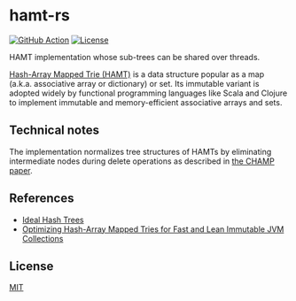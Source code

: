 # hamt-rs

[![GitHub Action](https://img.shields.io/github/actions/workflow/status/raviqqe/hamt-rs/test.yaml?branch=main&style=flat-square)](https://github.com/raviqqe/hamt-rs/actions?query=workflow%3Atest)
[![License](https://img.shields.io/github/license/raviqqe/hamt-rs.svg?style=flat-square)](https://opensource.org/licenses/MIT)

HAMT implementation whose sub-trees can be shared over threads.

[Hash-Array Mapped Trie (HAMT)](https://en.wikipedia.org/wiki/Hash_array_mapped_trie)
is a data structure popular as a map (a.k.a. associative array or dictionary)
or set.
Its immutable variant is adopted widely by functional programming languages
like Scala and Clojure to implement immutable and memory-efficient associative
arrays and sets.

## Technical notes

The implementation normalizes tree structures of HAMTs by eliminating
intermediate nodes during delete operations as described
in [the CHAMP paper][champ].

## References

- [Ideal Hash Trees](https://infoscience.epfl.ch/record/64398/files/idealhashtrees.pdf)
- [Optimizing Hash-Array Mapped Tries for Fast and Lean Immutable JVM Collections][champ]

## License

[MIT](LICENSE)

[champ]: https://michael.steindorfer.name/publications/oopsla15.pdf
